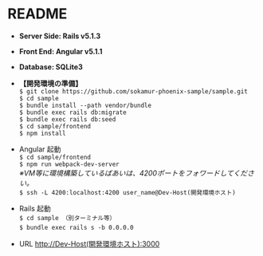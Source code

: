 # README

* **Server Side: Rails v5.1.3**
* **Front End: Angular v5.1.1**
* **Database: SQLite3**

* **【開発環境の準備】**  
`$ git clone https://github.com/sokamur-phoenix-sample/sample.git`   
`$ cd sample`   
`$ bundle install --path vendor/bundle`  
`$ bundle exec rails db:migrate`  
`$ bundle exec rails db:seed`   
`$ cd sample/frontend`  
`$ npm install`  
* Angular 起動  
`$ cd sample/frontend`  
`$ npm run webpack-dev-server`  
*※VM等に環境構築しているばあいは、4200ポートをフォワードしてください。*  
`$ ssh -L 4200:localhost:4200 user_name@Dev-Host(開発環境ホスト)`
* Rails 起動  
`$ cd sample （別ターミナル等）`  
`$ bundle exec rails s -b 0.0.0.0`　　
* URL
<http://Dev-Host(開発環境ホスト):3000>
